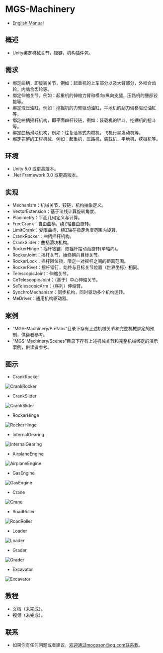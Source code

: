 ﻿# MGS-Machinery
- [English Manual](./README.md)

## 概述
- Unity绑定机械关节，铰链，机构插件包。

## 需求
- 绑定曲柄，即旋转关节，例如：起重机的上车部分以及大臂部分，外啮合齿轮，内啮合齿轮等。
- 绑定伸缩关节，例如：起重机的伸缩力臂和横向/纵向支腿，压路机的腰部铰接等。
- 绑定液压油缸，例如：挖掘机的力臂驱动油缸，平地机的刮刀偏移驱动油缸等。
- 绑定曲柄摇杆机构，即平面四杆铰链，例如：装载机的铲斗，挖掘机的挖斗等。
- 绑定曲柄滑块机构，例如：往复活塞式内燃机，飞机行星发动机等。
- 绑定完整的工程机械，例如：起重机，压路机，装载机，平地机，挖掘机等。

## 环境
- Unity 5.0 或更高版本。
- .Net Framework 3.0 或更高版本。

## 实现
- Mechanism：机械关节，铰链，机构抽象定义。
- VectorExtension：基于法线计算旋转角度。
- Planimetry：平面几何定义与计算。
- FreeCrank：自由曲柄，绕Z轴自由旋转。
- LimitCrank：受限曲柄，绕Z轴在指定角度范围内旋转。
- CrankRocker：曲柄摇杆机构。
- CrankSlider：曲柄滑块机构。
- RockerHinge：摇杆铰链，随摇杆摆动而旋转(单轴向)。
- RockerJoint：摇杆关节，始终朝向目标关节。
- RockerLock：摇杆限位锁，限定一对摇杆之间的距离范围。
- RockerRivet：摇杆铆钉，始终与目标关节位置（世界坐标）相同。
- TelescopicJoint：伸缩关节。
- CeTelescopicJoint：（基于）中心伸缩关节。
- SeTelescopicArm：（序列）伸缩臂。
- SynchroMechanism：同步机构，同时驱动多个机构运转。
- MeDriver：通用机构驱动器。

## 案例
- “MGS-Machinery/Prefabs”目录下存有上述机械关节和完整机械绑定的预制，供读者参考。
- “MGS-Machinery/Scenes”目录下存有上述机械关节和完整机械绑定的演示案例，供读者参考。

## 图示
- CrankRocker

![CrankRocker](./Attachments/Image/CrankRocker.gif)

- CrankSlider

![CrankSlider](./Attachments/Image/CrankSlider.gif)

- RockerHinge

![RockerHinge](./Attachments/Image/RockerHinge.gif)

- InternalGearing

![InternalGearing](./Attachments/Image/InternalGearing.gif)

- AirplaneEngine

![AirplaneEngine](./Attachments/Image/AirplaneEngine.gif)

- GasEngine

![GasEngine](./Attachments/Image/GasEngine.gif)

- Crane

![Crane](./Attachments/Image/Crane.gif)

- RoadRoller

![RoadRoller](./Attachments/Image/RoadRoller.gif)

- Loader

![Loader](./Attachments/Image/Loader.gif)

- Grader

![Grader](./Attachments/Image/Grader.gif)

- Excavator

![Excavator](./Attachments/Image/Excavator.gif)

## 教程
- 文档（未完成）。
- 视频（未完成）。

## 联系
- 如果你有任何问题或者建议，欢迎通过mogoson@qq.com联系我。